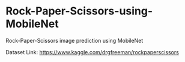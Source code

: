 # Rock-Paper-Scissors-using-MobileNet

Rock-Paper-Scissors image prediction using MobileNet

Dataset Link: https://www.kaggle.com/drgfreeman/rockpaperscissors
